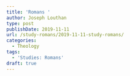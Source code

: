 ```yaml
---
title: 'Romans '
author: Joseph Louthan
type: post
publishDate: 2019-11-11
url: /study-romans/2019-11-11-study-romans/
categories:
  - Theology
tags:
  - 'Studies: Romans'
draft: true
---
```

